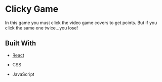 # Clicky Game



In this game you must click the video game covers to get points. But if you click the same one twice...you lose!



## Built With


* [React](https://reactjs.org/)

* CSS

* JavaScript
